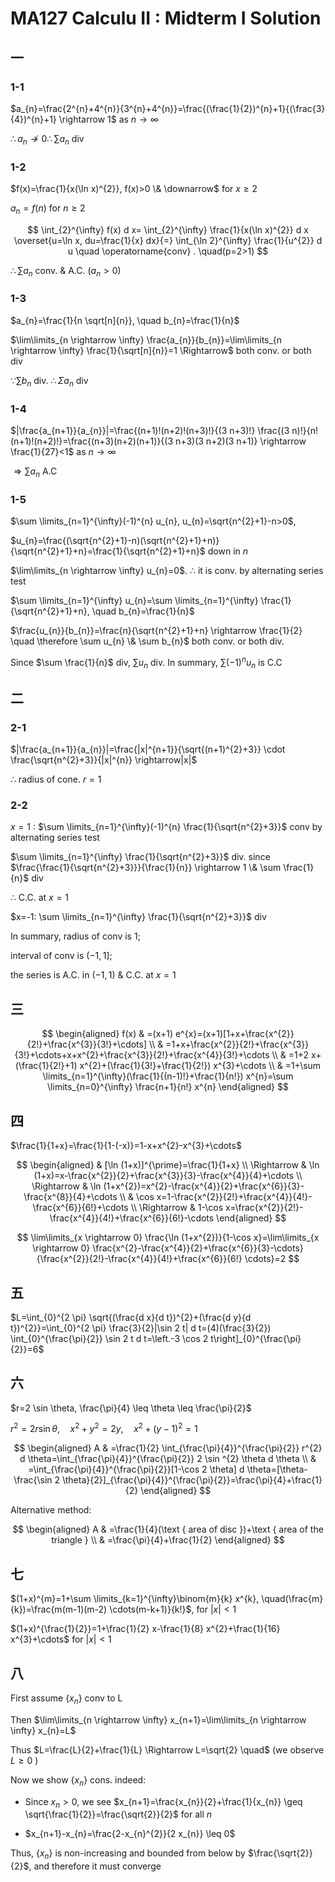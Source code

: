 # MA127 Calculu II : Midterm I Solution

## 一

### 1-1

$a_{n}=\frac{2^{n}+4^{n}}{3^{n}+4^{n}}=\frac{(\frac{1}{2})^{n}+1}{(\frac{3}{4})^{n}+1} \rightarrow 1$ as $n \rightarrow \infty$

$\therefore a_{n} \not\rightarrow 0 \therefore \sum a_{n}$ div

### 1-2

$f(x)=\frac{1}{x(\ln x)^{2}}, f(x)>0 \& \downarrow$ for $x \geq 2$

$a_{n}=f(n)$ for $n \geq 2$

$$
\int_{2}^{\infty} f(x) d x=
\int_{2}^{\infty} \frac{1}{x(\ln x)^{2}} d x
\overset{u=\ln x, du=\frac{1}{x} dx}{=}
\int_{\ln 2}^{\infty} \frac{1}{u^{2}} d u \quad
\operatorname{conv} . \quad(p=2>1)
$$

$\therefore \sum a_{n}$ conv. \& A.C. $(a_{n}>0)$

### 1-3

$a_{n}=\frac{1}{n \sqrt[n]{n}}, \quad b_{n}=\frac{1}{n}$

$\lim\limits_{n \rightarrow \infty} \frac{a_{n}}{b_{n}}=\lim\limits_{n \rightarrow \infty} \frac{1}{\sqrt[n]{n}}=1 \Rightarrow$ both conv. or both div

$\because \sum b_{n}$ div. $\therefore \Sigma a_{n}$ div

### 1-4

$|\frac{a_{n+1}}{a_{n}}|=\frac{(n+1)!(n+2)!(n+3)!}{(3 n+3)!} \frac{(3 n)!}{n!(n+1)!(n+2)!}=\frac{(n+3)(n+2)(n+1)}{(3 n+3)(3 n+2)(3 n+1)} \rightarrow \frac{1}{27}<1$ as $n \rightarrow \infty$

$\Rightarrow \sum a_{n}$ A.C

### 1-5

$\sum \limits_{n=1}^{\infty}(-1)^{n} u_{n}, u_{n}=\sqrt{n^{2}+1}-n>0$,

$u_{n}=\frac{(\sqrt{n^{2}+1}-n)(\sqrt{n^{2}+1}+n)}{\sqrt{n^{2}+1}+n}=\frac{1}{\sqrt{n^{2}+1}+n}$ down in $n$

$\lim\limits_{n \rightarrow \infty} u_{n}=0$. $\therefore$ it is conv. by alternating series test

$\sum \limits_{n=1}^{\infty} u_{n}=\sum \limits_{n=1}^{\infty} \frac{1}{\sqrt{n^{2}+1}+n}, \quad b_{n}=\frac{1}{n}$

$\frac{u_{n}}{b_{n}}=\frac{n}{\sqrt{n^{2}+1}+n} \rightarrow \frac{1}{2} \quad \therefore \sum u_{n} \& \sum b_{n}$ both conv. or both div.

Since $\sum \frac{1}{n}$ div, $\sum u_{n}$ div. In summary, $\sum(-1)^{n} u_{n}$ is C.C

## 二

### 2-1

$|\frac{a_{n+1}}{a_{n}}|=\frac{|x|^{n+1}}{\sqrt{(n+1)^{2}+3}} \cdot \frac{\sqrt{n^{2}+3}}{|x|^{n}} \rightarrow|x|$

$\therefore$ radius of cone. $r=1$

### 2-2

$x=1$ : $\sum \limits_{n=1}^{\infty}(-1)^{n} \frac{1}{\sqrt{n^{2}+3}}$ conv by alternating series test

$\sum \limits_{n=1}^{\infty} \frac{1}{\sqrt{n^{2}+3}}$ div. since $\frac{\frac{1}{\sqrt{n^{2}+3}}}{\frac{1}{n}} \rightarrow 1 \&  \sum \frac{1}{n}$ div

$\therefore$ C.C. at $x=1$

$x=-1: \sum \limits_{n=1}^{\infty} \frac{1}{\sqrt{n^{2}+3}}$ div

In summary, radius of conv is 1;

interval of conv is $(-1,1]$;

the series is A.C. in $(-1,1)$ \& C.C. at $x=1$

## 三

$$
\begin{aligned}
f(x) & =(x+1) e^{x}=(x+1)[1+x+\frac{x^{2}}{2!}+\frac{x^{3}}{3!}+\cdots] \\
& =1+x+\frac{x^{2}}{2!}+\frac{x^{3}}{3!}+\cdots+x+x^{2}+\frac{x^{3}}{2!}+\frac{x^{4}}{3!}+\cdots \\
& =1+2 x+(\frac{1}{2!}+1) x^{2}+(\frac{1}{3!}+\frac{1}{2!}) x^{3}+\cdots \\
& =1+\sum \limits_{n=1}^{\infty}(\frac{1}{(n-1)!}+\frac{1}{n!}) x^{n}=\sum \limits_{n=0}^{\infty} \frac{n+1}{n!} x^{n}
\end{aligned}
$$

## 四

$\frac{1}{1+x}=\frac{1}{1-(-x)}=1-x+x^{2}-x^{3}+\cdots$

$$
\begin{aligned}
& [\ln (1+x)]^{\prime}=\frac{1}{1+x} \\
\Rightarrow & \ln (1+x)=x-\frac{x^{2}}{2}+\frac{x^{3}}{3}-\frac{x^{4}}{4}+\cdots \\
\Rightarrow & \ln (1+x^{2})=x^{2}-\frac{x^{4}}{2}+\frac{x^{6}}{3}-\frac{x^{8}}{4}+\cdots \\
& \cos x=1-\frac{x^{2}}{2!}+\frac{x^{4}}{4!}-\frac{x^{6}}{6!}+\cdots \\
\Rightarrow & 1-\cos x=\frac{x^{2}}{2!}-\frac{x^{4}}{4!}+\frac{x^{6}}{6!}-\cdots
\end{aligned}
$$

$$
\lim\limits_{x \rightarrow 0} \frac{\ln (1+x^{2})}{1-\cos x}=\lim\limits_{x \rightarrow 0} \frac{x^{2}-\frac{x^{4}}{2}+\frac{x^{6}}{3}-\cdots}{\frac{x^{2}}{2!}-\frac{x^{4}}{4!}+\frac{x^{6}}{6!} \cdots}=2
$$

## 五

$L=\int_{0}^{2 \pi} \sqrt{(\frac{d x}{d t})^{2}+(\frac{d y}{d t})^{2}}=\int_{0}^{2 \pi} \frac{3}{2}|\sin 2 t| d t=(4)(\frac{3}{2}) \int_{0}^{\frac{\pi}{2}} \sin 2 t d t=\left.-3 \cos 2 t\right]_{0}^{\frac{\pi}{2}}=6$

## 六

$r=2 \sin \theta, \frac{\pi}{4} \leq \theta \leq \frac{\pi}{2}$

$r^{2}=2 r \sin \theta, \quad x^{2}+y^{2}=2 y, \quad x^{2}+(y-1)^{2}=1$

$$
\begin{aligned}
A & =\frac{1}{2} \int_{\frac{\pi}{4}}^{\frac{\pi}{2}} r^{2} d \theta=\int_{\frac{\pi}{4}}^{\frac{\pi}{2}} 2 \sin ^{2} \theta d \theta \\
& =\int_{\frac{\pi}{4}}^{\frac{\pi}{2}}[1-\cos 2 \theta] d \theta=[\theta-\frac{\sin 2 \theta}{2}]_{\frac{\pi}{4}}^{\frac{\pi}{2}}=\frac{\pi}{4}+\frac{1}{2}
\end{aligned}
$$

Alternative method:

$$
\begin{aligned}
A & =\frac{1}{4}(\text { area of disc })+\text { area of the triangle } \\
& =\frac{\pi}{4}+\frac{1}{2}
\end{aligned}
$$

## 七

$(1+x)^{m}=1+\sum \limits_{k=1}^{\infty}\binom{m}{k} x^{k}, \quad(\frac{m}{k})=\frac{m(m-1)(m-2) \cdots(m-k+1)}{k!}$, for $|x|<1$

$(1+x)^{\frac{1}{2}}=1+\frac{1}{2} x-\frac{1}{8} x^{2}+\frac{1}{16} x^{3}+\cdots$ for $|x|<1$

## 八

First assume $\{x_{n}\}$ conv to L

Then $\lim\limits_{n \rightarrow \infty} x_{n+1}=\lim\limits_{n \rightarrow \infty} x_{n}=L$

Thus $L=\frac{L}{2}+\frac{1}{L} \Rightarrow L=\sqrt{2} \quad$ (we observe $L \geq 0$ )

Now we show $\{x_{n}\}$ cons. indeed:

- Since $x_{n}>0$, we see $x_{n+1}=\frac{x_{n}}{2}+\frac{1}{x_{n}} \geq \sqrt{\frac{1}{2}}=\frac{\sqrt{2}}{2}$ for all $n$

- $x_{n+1}-x_{n}=\frac{2-x_{n}^{2}}{2 x_{n}} \leq 0$

Thus, $\{x_{n}\}$ is non-increasing and bounded from below by $\frac{\sqrt{2}}{2}$, and therefore it must converge
